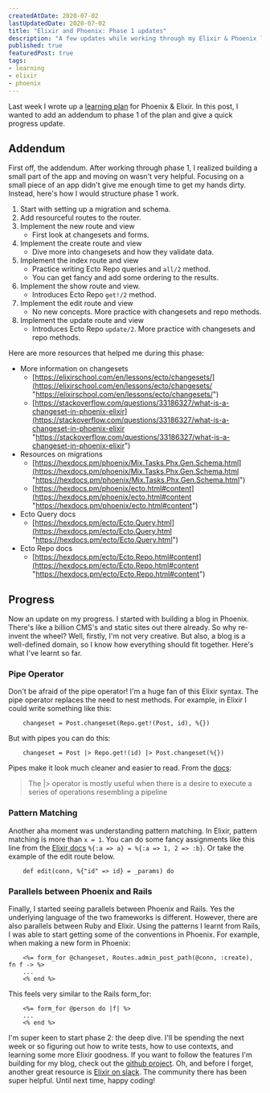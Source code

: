 ```yaml
---
createdAtDate: 2020-07-02
lastUpdatedDate: 2020-07-02
title: "Elixir and Phoenix: Phase 1 updates"
description: "A few updates while working through my Elixir & Phoenix learning plan"
published: true
featuredPost: true
tags:
- learning
- elixir
- phoenix
---
```

Last week I wrote up a [learning plan](https://www.jonathanyeong.com/posts/phoenix-elixir-learning-plan/) for Phoenix & Elixir. In this post, I wanted to add an addendum to phase 1 of the plan and give a quick progress update.

## Addendum

First off, the addendum. After working through phase 1, I realized building a small part of the app and moving on wasn't very helpful. Focusing on a small piece of an app didn't give me enough time to get my hands dirty. Instead, here's how I would structure phase 1 work.

1. Start with setting up a migration and schema.
2. Add resourceful routes to the router.
3. Implement the new route and view
   * First look at changesets and forms.
4. Implement the create route and view
   * Dive more into changesets and how they validate data.
5. Implement the index route and view
   * Practice writing Ecto Repo queries and `all/2` method.
   * You can get fancy and add some ordering to the results.
6. Implement the show route and view.
   * Introduces Ecto Repo `get!/2` method.
7. Implement the edit route and view
   * No new concepts. More practice with changesets and repo methods.
8. Implement the update route and view
   * Introduces Ecto Repo `update/2`. More practice with changesets and repo methods.

Here are more resources that helped me during this phase:

* More information on changesets
  * [https://elixirschool.com/en/lessons/ecto/changesets/](https://elixirschool.com/en/lessons/ecto/changesets/ "https://elixirschool.com/en/lessons/ecto/changesets/")
  * [https://stackoverflow.com/questions/33186327/what-is-a-changeset-in-phoenix-elixir](https://stackoverflow.com/questions/33186327/what-is-a-changeset-in-phoenix-elixir "https://stackoverflow.com/questions/33186327/what-is-a-changeset-in-phoenix-elixir")
* Resources on migrations
  * [https://hexdocs.pm/phoenix/Mix.Tasks.Phx.Gen.Schema.html](https://hexdocs.pm/phoenix/Mix.Tasks.Phx.Gen.Schema.html "https://hexdocs.pm/phoenix/Mix.Tasks.Phx.Gen.Schema.html")
  * [https://hexdocs.pm/phoenix/ecto.html#content](https://hexdocs.pm/phoenix/ecto.html#content "https://hexdocs.pm/phoenix/ecto.html#content")
* Ecto Query docs
  * [https://hexdocs.pm/ecto/Ecto.Query.html](https://hexdocs.pm/ecto/Ecto.Query.html "https://hexdocs.pm/ecto/Ecto.Query.html")
* Ecto Repo docs
  * [https://hexdocs.pm/ecto/Ecto.Repo.html#content](https://hexdocs.pm/ecto/Ecto.Repo.html#content "https://hexdocs.pm/ecto/Ecto.Repo.html#content")

## Progress

Now an update on my progress. I started with building a blog in Phoenix. There's like a billion CMS's and static sites out there already. So why re-invent the wheel? Well, firstly, I'm not very creative. But also, a blog is a well-defined domain, so I know how everything should fit together. Here's what I've learnt so far.

### Pipe Operator

Don't be afraid of the pipe operator! I'm a huge fan of this Elixir syntax. The pipe operator replaces the need to nest methods. For example, in Elixir I could write something like this:
```
    changeset = Post.changeset(Repo.get!(Post, id), %{})
```
But with pipes you can do this:
```
    changeset = Post |> Repo.get!(id) |> Post.changeset(%{})
```
Pipes make it look much cleaner and easier to read. From the [docs](https://hexdocs.pm/elixir/Kernel.html#%7C%3E/2):

> The |> operator is mostly useful when there is a desire to execute a series of operations resembling a pipeline

### Pattern Matching

Another aha moment was understanding pattern matching. In Elixir, pattern matching is more than `x = 1`. You can do some fancy assignments like this line from the [Elixir docs](https://elixir-lang.org/getting-started/keywords-and-maps.html#maps) `%{:a => a} = %{:a => 1, 2 => :b}`. Or take the example of the edit route below.
```
    def edit(conn, %{"id" => id} = _params) do
```
### Parallels between Phoenix and Rails

Finally, I started seeing parallels between Phoenix and Rails. Yes the underlying language of the two frameworks is different. However, there are also parallels between Ruby and Elixir. Using the patterns I learnt from Rails, I was able to start getting some of the conventions in Phoenix. For example, when making a new form in Phoenix:
```
    <%= form_for @changeset, Routes.admin_post_path(@conn, :create), fn f -> %>
    ...
    <% end %>
```
This feels very similar to the Rails form_for:
```
    <%= form_for @person do |f| %>
    ...
    <% end %>
```
I'm super keen to start phase 2: the deep dive. I'll be spending the next week or so figuring out how to write tests, how to use contexts, and learning some more Elixir goodness. If you want to follow the features I'm building for my blog, check out the [github project](https://github.com/jonathanyeong/phoenix_blog/projects/1). Oh, and before I forget, another great resource is [Elixir on slack](https://elixir-slackin.herokuapp.com/). The community there has been super helpful. Until next time, happy coding!
